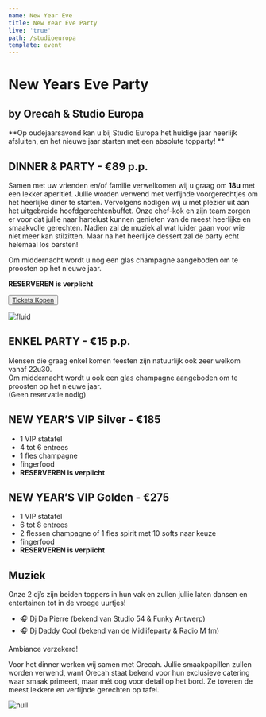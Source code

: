 ```yaml
---
name: New Year Eve
title: New Year Eve Party
live: 'true'
path: /studioeuropa
template: event
---
```

# New Years Eve Party

## by Orecah & Studio Europa

**Op oudejaarsavond kan u bij Studio Europa het huidige jaar heerlijk afsluiten, en het nieuwe jaar starten met een absolute topparty! **

## DINNER & PARTY - €89 p.p.

Samen met uw vrienden en/of familie verwelkomen wij u graag om **18u** met een lekker aperitief. Jullie worden verwend met verfijnde voorgerechtjes om het heerlijke diner te starten. 
Vervolgens nodigen wij u met plezier uit aan het uitgebreide hoofdgerechtenbuffet. Onze chef-kok en zijn team zorgen er voor dat jullie naar hartelust kunnen genieten van de meest heerlijke en smaakvolle gerechten. 
Nadien zal de muziek al wat luider gaan voor wie niet meer kan stilzitten. Maar na het heerlijke dessert zal de party echt helemaal los barsten!

Om middernacht wordt u nog een glas champagne aangeboden om te proosten op het nieuwe jaar. 

**RESERVEREN is verplicht**

<button class="center"><a href="https://webshop.admisol.be/shop2/company/123476737/shop/5/?xlId=NL">Tickets Kopen</a></button>

![fluid](/assets/img/22-april_gala-avond_dsc2655.jpg)

## ENKEL PARTY - €15 p.p.

Mensen die graag enkel komen feesten zijn natuurlijk ook zeer welkom vanaf 22u30.\
Om middernacht wordt u ook een glas champagne aangeboden om te proosten op het nieuwe jaar.\
(Geen reservatie nodig) 

## NEW YEAR’S VIP Silver  - €185

* 1 VIP statafel
* 4 tot 6 entrees
* 1 fles champagne
* fingerfood
* **RESERVEREN is verplicht**

## NEW YEAR’S VIP Golden  - €275

* 1 VIP statafel
* 6 tot 8 entrees
* 2 flessen champagne of
  1 fles spirit met 10 softs naar keuze
* fingerfood 
* **RESERVEREN is verplicht**

## Muziek

Onze 2 dj’s zijn beiden toppers in hun vak en zullen jullie laten dansen en entertainen tot in de vroege uurtjes! 

* 🎧 Dj Da Pierre (bekend van Studio 54 & Funky Antwerp)
* 🎧 Dj Daddy Cool (bekend van de Midlifeparty & Radio M fm)

Ambiance verzekerd! 

Voor het dinner werken wij samen met Orecah. Jullie smaakpapillen zullen worden verwend, want Orecah staat bekend voor hun exclusieve catering waar smaak primeert, maar mét oog voor detail op het bord. Ze toveren de meest lekkere en verfijnde gerechten op tafel.

![null](/assets/img/41095663_326575874781101_6980372392115699712_n.jpg)
